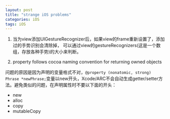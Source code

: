 ```yaml
---
layout: post
title: "strange iOS problems"
categories: iOS
tags: iOS
---
```


1. 当为view添加UIGestureRecognizer后，如果view的frame重新设置了，添加过的手势识别会清除掉，
可以通过view的gestureRecognizers(这是一个数组，存放各种手势)的大小来判断。

2. property follows cocoa naming convention for returning owned objects 

 问题的原因是因为声明的变量格式不对，`@property (nonatomic, strong) Phrase *newPhrase;`变量以new开头，Xcode/ARC不会自动生成getter/setter方法。避免类似的问题，在声明属性时不要以下面的开头：

* new
* alloc
* copy
* mutableCopy


